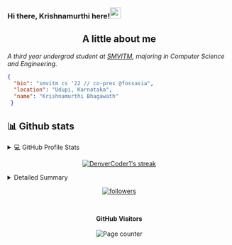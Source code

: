 <!---
kittu1610/kittu1610 is a ✨ special ✨ repository because its `README.md` (this file) appears on your GitHub profile.
You can click the Preview link to take a look at your changes.
--->

<meta property="og:description" content="Krishnamurthi is a Flutter and Front-End Developer from Udupi, India. Krishnamurthi is currenty pursuing his BE in Computer Science. Feel free to contact Krishnamurthi" />
<meta name="Keywords" content="Krishnamurthi KrishnamurthiRB krishnamurthirb krishnamurthi KRISHNAMURTHI"/>

### Hi there, Krishnamurthi here!<img src="https://media.giphy.com/media/hvRJCLFzcasrR4ia7z/giphy.gif" width="25px">


<!--
**Sarvesh-SP/Sarvesh-SP** is a ✨ _special_ ✨ repository because its `README.md` (this file) appears on your GitHub profile.

Here are some ideas to get you started:

- 🔭 I’m currently working on 
- 🌱 I’m currently learning ...
- 👯 I’m looking to collaborate on ...
- 🤔 I’m looking for help with ...
- 💬 Ask me about ...
- 📫 How to reach me: ...
- 😄 Pronouns: ...
- ⚡ Fun fact: ...
-->

<h2 align="center">A little about me</h2>
<p><em>A third year undergrad student at <a href="https://sode-edu.in/">SMVITM</a>, majoring in Computer Science and Engineering.</br>
</em></p>

```json
{
  "bio": "smvitm cs '22 // co-pres @fossasia",
  "location": "Udupi, Karnataka",
  "name": "Krishnamurthi Bhagawath"
 }
```
<!--
<td> <img alt="GIF" src="code.gif?raw=true" width="400" height="256" />  </td>
<table><tr>
<td> <img alt="GIF" src="anime.png?raw=true" width="400" height="256" />  </td> 
</tr></table> -->

## 📊 Github stats

<details>
  <br>
  <summary>💻 GitHub Profile Stats</summary>

  Profile stats              |  Language Contribution
:-------------------------:|:-------------------------:
![kittu1610 :: Profile Stats](https://github-readme-stats.vercel.app/api?username=kittu1610&show_icons=true&hide_border=true&theme=react&count_private=true) | ![Sarvesh-SP :: Top Langs](https://github-readme-stats.vercel.app/api/top-langs/?username=kittu1610&layout=compact&theme=react&hide_border=true)

![Krishnamurthi's Contribution Stats](https://github-contribution-stats.vercel.app/api/?username=kittu1610)
  
<p align="center">
<a href="https://github.com/Ashutosh00710/github-readme-activity-graph">
 <img src="https://activity-graph.herokuapp.com/graph?username=Sarvesh-SP&theme=react-dark&area=true&hide_border=true" width="100%">
</a>
</p>
</details>

<!-- GitHub Readme Streak Stats - https://github.com/DenverCoder1/github-readme-streak-stats -->
<p align="center">
  <a href="https://github.com/DenverCoder1/github-readme-streak-stats">
    <img title="🔥 Get streak stats for your profile at git.io/streak-stats" alt="DenverCoder1's streak" src="https://github-readme-streak-stats.herokuapp.com/?user=Sarvesh-SP&theme=black-ice&hide_border=true&stroke=0000&background=0D1117&ring=60D9FA&fire=60D9FA&currStreakLabel=60D9FA"/>
  </a>
 </p>

<!-- https://github.com/ashutosh00710/github-readme-activity-graph -->
<!--
<a href="https://github.com/ashutosh00710/github-readme-activity-graph"><img alt="sarveshSP's Activity Graph" src="https://activity-graph.herokuapp.com/graph?username=Sarvesh-SP&bg_color=1F222E&color=F8D866&line=F85D7F&point=FFFFFF&hide_border=true" /></a>
-->

<details>
<summary>Detailed Summary</summary>
<br>
  
![Metrics](https://metrics.lecoq.io/Sarvesh-SP?template=classic&languages=1&lines=1&activity=1&achievements=1&people=1&languages.limit=8&languages.colors=github&languages.threshold=0%25&people.limit=28&people.size=28&people.types=followers%2C%20following&people.identicons=false&people.shuffle=false&activity.limit=5&activity.days=14&activity.filter=all&activity.visibility=all&activity.timestamps=false&achievements.threshold=C&achievements.secrets=true&achievements.limit=50&config.timezone=Asia%2FKolkata&config.twemoji=true)    
</details>

<p align="center">
  <a href="https://github.com/kittu1610">
      <img alt="followers" title="Follow me on Github" src="https://img.shields.io/github/followers/kittu1610?color=236ad3&labelColor=1155ba&style=for-the-badge&logo=github&label=Follow"/></a>
</p>
<br>
 <p align="center">
  <b>GitHub Visitors</b>
  <br>
  <br>
  <img alt="Page counter" src="https://profile-counter.glitch.me/kittu1610/count.svg">
</p>
